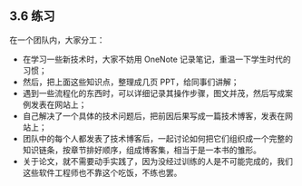 
## 3.6 练习

在一个团队内，大家分工：

- 在学习一些新技术时，大家不妨用 OneNote 记录笔记，重温一下学生时代的习惯；
- 然后，把上面这些知识点，整理成几页 PPT，给同事们讲解；
- 遇到一些流程化的东西时，可以详细记录其操作步骤，图文并茂，然后写成案例发表在网站上；
- 自己解决了一个具体的技术问题后，把前因后果写成一篇技术博客，发表在网站上；
- 团队中的每个人都发表了技术博客后，一起讨论如何把它们组织成一个完整的知识链条，按章节排好顺序，组成博客集，相当于是一本书的雏形。
- 关于论文，就不需要动手实践了，因为没经过训练的人是不可能完成的，我们这些软件工程师也不靠这个吃饭，不练也罢。

